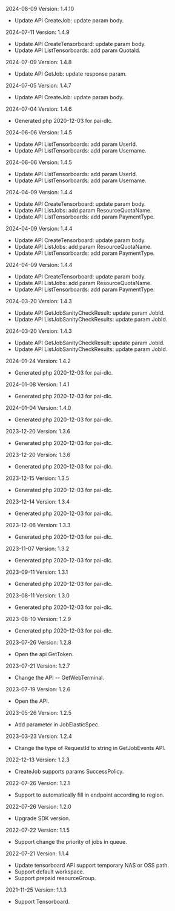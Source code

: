 2024-08-09 Version: 1.4.10
- Update API CreateJob: update param body.


2024-07-11 Version: 1.4.9
- Update API CreateTensorboard: update param body.
- Update API ListTensorboards: add param QuotaId.


2024-07-09 Version: 1.4.8
- Update API GetJob: update response param.


2024-07-05 Version: 1.4.7
- Update API CreateJob: update param body.


2024-07-04 Version: 1.4.6
- Generated php 2020-12-03 for pai-dlc.

2024-06-06 Version: 1.4.5
- Update API ListTensorboards: add param UserId.
- Update API ListTensorboards: add param Username.


2024-06-06 Version: 1.4.5
- Update API ListTensorboards: add param UserId.
- Update API ListTensorboards: add param Username.


2024-04-09 Version: 1.4.4
- Update API CreateTensorboard: update param body.
- Update API ListJobs: add param ResourceQuotaName.
- Update API ListTensorboards: add param PaymentType.


2024-04-09 Version: 1.4.4
- Update API CreateTensorboard: update param body.
- Update API ListJobs: add param ResourceQuotaName.
- Update API ListTensorboards: add param PaymentType.


2024-04-09 Version: 1.4.4
- Update API CreateTensorboard: update param body.
- Update API ListJobs: add param ResourceQuotaName.
- Update API ListTensorboards: add param PaymentType.


2024-03-20 Version: 1.4.3
- Update API GetJobSanityCheckResult: update param JobId.
- Update API ListJobSanityCheckResults: update param JobId.


2024-03-20 Version: 1.4.3
- Update API GetJobSanityCheckResult: update param JobId.
- Update API ListJobSanityCheckResults: update param JobId.


2024-01-24 Version: 1.4.2
- Generated php 2020-12-03 for pai-dlc.

2024-01-08 Version: 1.4.1
- Generated php 2020-12-03 for pai-dlc.

2024-01-04 Version: 1.4.0
- Generated php 2020-12-03 for pai-dlc.

2023-12-20 Version: 1.3.6
- Generated php 2020-12-03 for pai-dlc.

2023-12-20 Version: 1.3.6
- Generated php 2020-12-03 for pai-dlc.

2023-12-15 Version: 1.3.5
- Generated php 2020-12-03 for pai-dlc.

2023-12-14 Version: 1.3.4
- Generated php 2020-12-03 for pai-dlc.

2023-12-06 Version: 1.3.3
- Generated php 2020-12-03 for pai-dlc.

2023-11-07 Version: 1.3.2
- Generated php 2020-12-03 for pai-dlc.

2023-09-11 Version: 1.3.1
- Generated php 2020-12-03 for pai-dlc.

2023-08-11 Version: 1.3.0
- Generated php 2020-12-03 for pai-dlc.

2023-08-10 Version: 1.2.9
- Generated php 2020-12-03 for pai-dlc.

2023-07-26 Version: 1.2.8
- Open the api GetToken.

2023-07-21 Version: 1.2.7
- Change the API -- GetWebTerminal.

2023-07-19 Version: 1.2.6
- Open the API.

2023-05-26 Version: 1.2.5
- Add parameter in JobElasticSpec.

2023-03-23 Version: 1.2.4
- Change the type of RequestId to string in GetJobEvents API.

2022-12-13 Version: 1.2.3
- CreateJob supports params SuccessPolicy.

2022-07-26 Version: 1.2.1
- Support to automatically fill in endpoint according to region.

2022-07-26 Version: 1.2.0
- Upgrade SDK version.

2022-07-22 Version: 1.1.5
- Support change the priority of jobs in queue.

2022-07-21 Version: 1.1.4
- Update tensorboard API support temporary NAS or OSS path.
- Support default workspace.
- Support prepaid resourceGroup.

2021-11-25 Version: 1.1.3
- Support Tensorboard.

